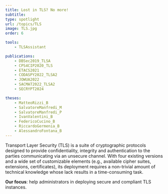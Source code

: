 ```yaml
---
title: Lost in TLS? No more!
subtitle: 
type: spotlight
url: /topics/TLS
image: TLS.jpg
order: 6

tools:
    - TLSAssistant

publications:
    - DBSec2019_TLSA
    - CPS4CIP2020_TLS
    - ETACS2021
    - CODASPY2022_TLSA2
    - JOWUA2022
    - SACMAT2022_TLSA2
    - SECRYPT2024

theses:
    - MatteoRizzi_B
    - SalvatoreManfredi_M
    - SalvatoreManfredi_P
    - IvanValentini_B
    - FedericoCucino_B
    - RiccardoGermenia_B
    - AlessandroFontana_B
---
```


Transport Layer Security (TLS) is a suite of cryptographic protocols designed to provide confidentiality, integrity and authentication to the parties communicating via an unsecure channel. 
With four existing versions and a wide set of customizable elements (e.g., available cipher suites, extensions, certificates), its deployment requires a non-trivial amount of technical knowledge whose lack results in a time-consuming task.

**Our focus**: help administrators in deploying secure and compliant TLS instances.